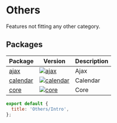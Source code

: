 # Others

Features not fitting any other category.

## Packages

| Package                                                | Version                                                                                                      | Description |
| ------------------------------------------------------ | ------------------------------------------------------------------------------------------------------------ | ----------- |
| [ajax](?path=/docs/others-ajax--default-story)         | [![ajax](https://img.shields.io/npm/v/@lion/ajax.svg)](https://www.npmjs.com/package/@lion/ajax)             | Ajax        |
| [calendar](?path=/docs/others-calendar--default-story) | [![calendar](https://img.shields.io/npm/v/@lion/calendar.svg)](https://www.npmjs.com/package/@lion/calendar) | Calendar    |
| [core](?path=/docs/others-system-core--page)           | [![core](https://img.shields.io/npm/v/@lion/core.svg)](https://www.npmjs.com/package/@lion/core)             | Core        |

```js script
export default {
  title: 'Others/Intro',
};
```
